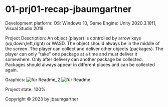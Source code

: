 # 01-prj01-recap-jbaumgartner

Development platform:
OS: Windows 10, Game Engine: Unity 2020.3.18f1, Visual Studio 2019

Project Description:
An object (player) is controlled by arrow keys (up,down,left,right) or WASD. The object should always be in the middle of the screen.
The player can collect and deliver other objects (packages). The player can only "take" one package at a time and must deliver it somewhere.
Only after delivery can another package be collected.
Packages should always appear in different places and can be collected again.

Graphics:
![für Readme_2](https://user-images.githubusercontent.com/72390133/213108745-80741377-fdcb-4513-a539-f33f89b3f4d8.PNG)
![für Readme](https://user-images.githubusercontent.com/72390133/213108773-3bdd47a9-de5b-48e1-9f71-adc0b1c4c3df.PNG)

Project state:
100%

Copyright © 2023 by jbaumgartner
